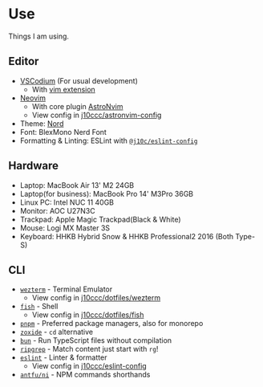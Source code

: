 # Use

Things I am using.

## Editor

- [VSCodium](https://vscodium.com) (For usual development)
	- With [vim extension](https://open-vsx.org/extension/vscodevim/vim)
- [Neovim](https://neovim.io)
	- With core plugin [AstroNvim](https://astronvim.com)
	- View config in [j10ccc/astronvim-config](https://github.com/j10ccc/astronvim-config)
- Theme: [Nord](https://www.nordtheme.com)
- Font: BlexMono Nerd Font
- Formatting & Linting: ESLint with [`@j10c/eslint-config`](https://github.com/j10ccc/eslint-config)

## Hardware

- Laptop: MacBook Air 13' M2 24GB
- Laptop(for business): MacBook Pro 14' M3Pro 36GB
- Linux PC: Intel NUC 11 40GB
- Monitor: AOC U27N3C
- Trackpad: Apple Magic Trackpad(Black & White)
- Mouse: Logi MX Master 3S
- Keyboard: HHKB Hybrid Snow & HHKB Professional2 2016 (Both Type-S)

## CLI

- [`wezterm`](https://wezfurlong.org/wezterm/index.html) - Terminal Emulator
	- View config in [j10ccc/dotfiles/wezterm](https://github.com/j10ccc/dotfiles/tree/master/wezterm)
- [`fish`](https://github.com/fish-shell/fish-shell)  - Shell
	-  View config in [j10ccc/dotfiles/fish](https://github.com/j10ccc/dotfiles/tree/master/fish)
- [`pnpm`](https://pnpm.io/) - Preferred package managers, also for monorepo
- [`zoxide`](https://github.com/ajeetdsouza/zoxide) - `cd` alternative
- [`bun`](https://github.com/oven-sh/bun) - Run TypeScript files without compilation
- [`ripgrep`](https://github.com/BurntSushi/ripgrep) - Match content just start with `rg`!
- [`eslint`](https://eslint.org/) - Linter & formatter
	- View config in [j10ccc/eslint-config](https://github.com/j10ccc/eslint-config)
- [`antfu/ni`](https://github.com/antfu-collective/ni) - NPM commands shorthands
